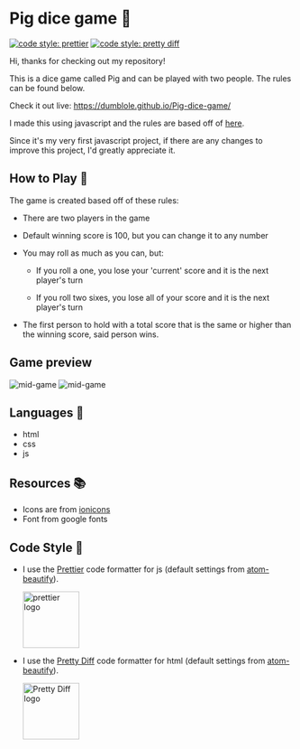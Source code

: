 # Pig dice game :game_die:
[![code style: prettier](https://img.shields.io/badge/code_style-prettier-ff69b4.svg?style=flat-square)](https://github.com/prettier/prettier)
[![code style: pretty diff](https://img.shields.io/badge/code%20style-pretty%20diff-lightgrey.svg?style=flat-square)](https://github.com/prettydiff/prettydiff)

Hi, thanks for checking out my repository!

This is a dice game called Pig and can be played with two people. The rules can be found below.

Check it out live: https://dumblole.github.io/Pig-dice-game/

I made this using javascript and the rules are based off of [here](https://en.wikipedia.org/wiki/Pig_(dice_game)).

Since it's my very first javascript project, if there are any changes to improve this project, I'd greatly appreciate it.


## How to Play :notebook_with_decorative_cover:

The game is created based off of these rules:

- There are two players in the game

- Default winning score is 100, but you can change it to any number

- You may roll as much as you can, but:

    - If you roll a one, you lose your 'current' score and it is the next player's turn
    
    - If you roll two sixes, you lose all of your score and it is the next player's turn
    
- The first person to hold with a total score that is the same or higher than the winning score, said person wins.
## Game preview
![mid-game](https://github.com/dumblole/Pig-dice-game/blob/master/images/game.PNG)
![mid-game](https://github.com/dumblole/Pig-dice-game/blob/master/images/win.PNG)
## Languages :speech_balloon:

-   html
-   css
-   js

## Resources :books:
- Icons are from [ionicons](https://ionicons.com/)
- Font from google fonts

## Code Style :art:

-   I use the [Prettier](https://prettier.io/) code formatter for js (default settings from [atom-beautify](https://github.com/Glavin001/atom-beautify)).

    [<img src ="https://prettier.io/icon.png" alt="prettier logo" width="100" height="100">](https://prettier.io/)

*   I use the [Pretty Diff](https://github.com/prettydiff/prettydiff) code formatter for html (default settings from [atom-beautify](https://github.com/Glavin001/atom-beautify)).

    [<img src ="https://avatars.githubusercontent.com/u/524902?v=3" alt="Pretty Diff logo" width="100" height="100">](https://github.com/prettydiff/prettydiff)

